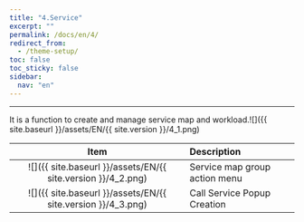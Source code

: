 ```yaml
---
title: "4.Service"
excerpt: ""
permalink: /docs/en/4/
redirect_from:
  - /theme-setup/
toc: false
toc_sticky: false
sidebar:
  nav: "en"
---
```


---

It is a function to create and manage service map and workload.![]({{ site.baseurl }}/assets/EN/{{ site.version }}/4_1.png)

|                             Item                             | Description                                                   |
| :----------------------------------------------------------: | :------------------------------------------------------------ |
| ![]({{ site.baseurl }}/assets/EN/{{ site.version }}/4_2.png) | Service map group action menu |
| ![]({{ site.baseurl }}/assets/EN/{{ site.version }}/4_3.png) | Call Service Popup Creation                      |
